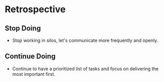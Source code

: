 # Retrospective

## Stop Doing

- Stop working in silos, let's communicate more frequently and openly.

## Continue Doing

- Continue to have a prioritized list of tasks and focus on delivering the most
  important first.



